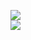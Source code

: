 [![](https://img.shields.io/badge/Made%20With-Github%20Spray-lightgrey.svg?style=for-the-badge&logo=github)](https://github.com/Annihil/github-spray#29670)  
[![](https://i.imgur.com/2DrTn0Z.gif)](https://github.com/Annihil/github-spray)
